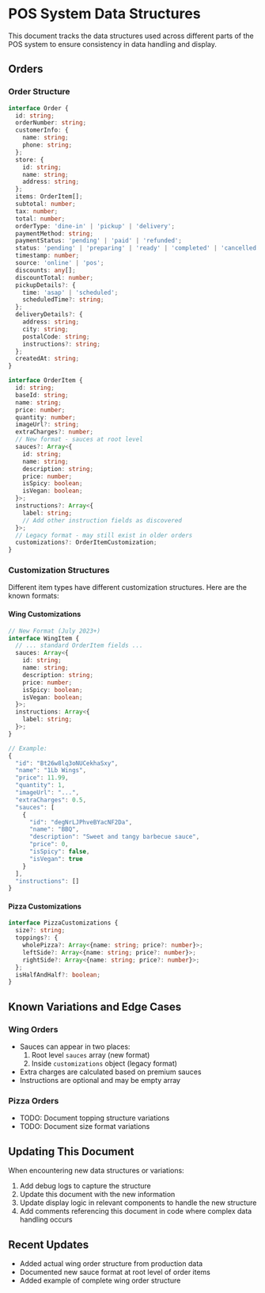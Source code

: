 # POS System Data Structures

This document tracks the data structures used across different parts of the POS system to ensure consistency in data handling and display.

## Orders

### Order Structure
```typescript
interface Order {
  id: string;
  orderNumber: string;
  customerInfo: {
    name: string;
    phone: string;
  };
  store: {
    id: string;
    name: string;
    address: string;
  };
  items: OrderItem[];
  subtotal: number;
  tax: number;
  total: number;
  orderType: 'dine-in' | 'pickup' | 'delivery';
  paymentMethod: string;
  paymentStatus: 'pending' | 'paid' | 'refunded';
  status: 'pending' | 'preparing' | 'ready' | 'completed' | 'cancelled';
  timestamp: number;
  source: 'online' | 'pos';
  discounts: any[];
  discountTotal: number;
  pickupDetails?: {
    time: 'asap' | 'scheduled';
    scheduledTime?: string;
  };
  deliveryDetails?: {
    address: string;
    city: string;
    postalCode: string;
    instructions?: string;
  };
  createdAt: string;
}

interface OrderItem {
  id: string;
  baseId: string;
  name: string;
  price: number;
  quantity: number;
  imageUrl?: string;
  extraCharges?: number;
  // New format - sauces at root level
  sauces?: Array<{
    id: string;
    name: string;
    description: string;
    price: number;
    isSpicy: boolean;
    isVegan: boolean;
  }>;
  instructions?: Array<{
    label: string;
    // Add other instruction fields as discovered
  }>;
  // Legacy format - may still exist in older orders
  customizations?: OrderItemCustomization;
}
```

### Customization Structures

Different item types have different customization structures. Here are the known formats:

#### Wing Customizations
```typescript
// New Format (July 2023+)
interface WingItem {
  // ... standard OrderItem fields ...
  sauces: Array<{
    id: string;
    name: string;
    description: string;
    price: number;
    isSpicy: boolean;
    isVegan: boolean;
  }>;
  instructions: Array<{
    label: string;
  }>;
}

// Example:
{
  "id": "Bt26w8lq3oNUCekhaSxy",
  "name": "1Lb Wings",
  "price": 11.99,
  "quantity": 1,
  "imageUrl": "...",
  "extraCharges": 0.5,
  "sauces": [
    {
      "id": "degNrLJPhveBYacNF2Da",
      "name": "BBQ",
      "description": "Sweet and tangy barbecue sauce",
      "price": 0,
      "isSpicy": false,
      "isVegan": true
    }
  ],
  "instructions": []
}
```

#### Pizza Customizations
```typescript
interface PizzaCustomizations {
  size?: string;
  toppings?: {
    wholePizza?: Array<{name: string; price?: number}>;
    leftSide?: Array<{name: string; price?: number}>;
    rightSide?: Array<{name: string; price?: number}>;
  };
  isHalfAndHalf?: boolean;
}
```

## Known Variations and Edge Cases

### Wing Orders
- Sauces can appear in two places:
  1. Root level `sauces` array (new format)
  2. Inside `customizations` object (legacy format)
- Extra charges are calculated based on premium sauces
- Instructions are optional and may be empty array

### Pizza Orders
- TODO: Document topping structure variations
- TODO: Document size format variations

## Updating This Document

When encountering new data structures or variations:

1. Add debug logs to capture the structure
2. Update this document with the new information
3. Update display logic in relevant components to handle the new structure
4. Add comments referencing this document in code where complex data handling occurs

## Recent Updates

- Added actual wing order structure from production data
- Documented new sauce format at root level of order items
- Added example of complete wing order structure 